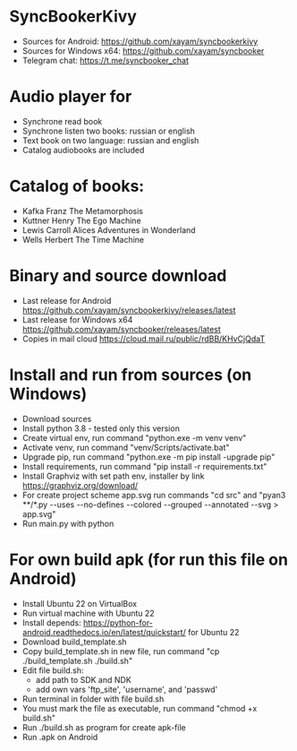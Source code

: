 # SyncBookerKivy

- Sources for Android: https://github.com/xayam/syncbookerkivy
- Sources for Windows x64: https://github.com/xayam/syncbooker
- Telegram chat: https://t.me/syncbooker_chat

# Audio player for

- Synchrone read book
- Synchrone listen two books: russian or english 
- Text book on two language: russian and english
- Catalog audiobooks are included

# Catalog of books:

- Kafka Franz The Metamorphosis
- Kuttner Henry The Ego Machine
- Lewis Carroll Alices Adventures in Wonderland
- Wells Herbert The Time Machine

# Binary and source download

- Last release for Android https://github.com/xayam/syncbookerkivy/releases/latest
- Last release for Windows x64 https://github.com/xayam/syncbooker/releases/latest
- Copies in mail cloud https://cloud.mail.ru/public/rdBB/KHvCjQdaT

# Install and run from sources (on Windows)

- Download sources
- Install python 3.8 - tested only this version
- Create virtual env, run command "python.exe -m venv venv"
- Activate venv, run command "venv/Scripts/activate.bat"
- Upgrade pip, run command "python.exe -m pip install -upgrade pip"
- Install requirements, run command "pip install -r requirements.txt"
- Install Graphviz with set path env, installer by link https://graphviz.org/download/
- For create project scheme app.svg run commands "cd src" and "pyan3 **/*.py --uses --no-defines --colored --grouped --annotated --svg > app.svg"
- Run main.py with python

# For own build apk (for run this file on Android)

- Install Ubuntu 22 on VirtualBox
- Run virtual machine with Ubuntu 22
- Install depends: https://python-for-android.readthedocs.io/en/latest/quickstart/ for Ubuntu 22
- Download build_template.sh
- Copy build_template.sh in new file, run command "cp ./build_template.sh ./build.sh"
- Edit file build.sh: 
  - add path to SDK and NDK 
  - add own vars 'ftp_site', 'username', and 'passwd'
- Run terminal in folder with file build.sh
- You must mark the file as executable, run command "chmod +x build.sh"
- Run ./build.sh as program for create apk-file
- Run .apk on Android
